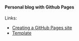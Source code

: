 
#### Personal blog with Github Pages

Links:
* [Creating a GitHub Pages site](https://docs.github.com/en/pages/getting-started-with-github-pages/creating-a-github-pages-site)
* [Template](./_setup.md)